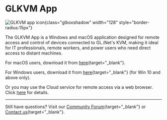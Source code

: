 # GLKVM App

![GLKVM app icon](https://static.gl-inet.com/docs/kvm/faq/glkvm_app/icon_glinet_rm.jpg){class="glboxshadow" width="128" style="border-radius:15px"}

The GLKVM App is a Windows and macOS application designed for remote access and control of devices connected to GL.iNet's KVM, making it ideal for IT professionals, remote workers, and power users who need direct access to distant machines.

For macOS users, download it from [here](https://apps.apple.com/us/app/glkvm/id6740846845?mt=12){target="_blank"}.

For Windows users, download it from [here](https://www.gl-inet.com/app-rm/){target="_blank"} (for Win 10 and above only).

Or you may use the Cloud service for remote access via a web browser. Click [here](remote_access_to_controlled_device_via_cloud.md) for details.

---

Still have questions? Visit our [Community Forum](https://forum.gl-inet.com){target="_blank"} or [Contact us](https://www.gl-inet.com/contacts/){target="_blank"}.